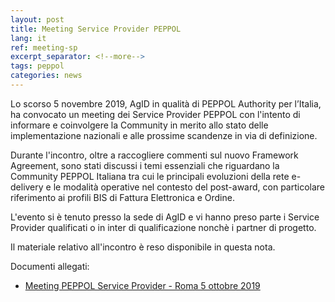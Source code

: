 ```yaml
---
layout: post
title: Meeting Service Provider PEPPOL
lang: it
ref: meeting-sp
excerpt_separator: <!--more-->
tags: peppol
categories: news
---
```


Lo scorso 5 novembre 2019, AgID in qualità di PEPPOL Authority per l’Italia, 
ha convocato un meeting dei Service Provider PEPPOL con l'intento di informare 
e coinvolgere la Community in merito allo stato delle implementazione nazionali 
e alle prossime scandenze in via di definizione.

Durante l'incontro, oltre a raccogliere commenti sul nuovo Framework Agreement, sono 
stati discussi i temi essenziali che riguardano la Community PEPPOL Italiana 
tra cui le principali evoluzioni della rete e-delivery e le modalità operative nel 
contesto del post-award, con particolare riferimento ai profili BIS di Fattura 
Elettronica e Ordine.

L'evento si è tenuto presso la sede di AgID e vi hanno preso parte i Service Provider
qualificati o in inter di qualificazione nonchè i partner di progetto. 

Il materiale relativo all'incontro è reso disponibile in questa nota.

Documenti allegati:

- [Meeting PEPPOL Service Provider - Roma 5 ottobre 2019](/attachments/meeting_peppol_sp_20191105.pdf)
